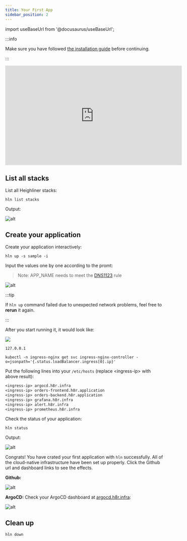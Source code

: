 ```yaml
---
title: Your First App
sidebar_position: 2
---
```


import useBaseUrl from '@docusaurus/useBaseUrl';

:::info

Make sure you have followed [the installation guide](/docs/getting_started/installation) before continuing.

:::

<iframe width="560" height="315" src="https://www.youtube.com/embed/eHcGZYJEqfk" title="YouTube video player" frameBorder="0" allow="accelerometer; autoplay; clipboard-write; encrypted-media; gyroscope; picture-in-picture" allowFullScreen></iframe>

## List all stacks

List all Heighliner stacks:

```shell
hln list stacks
```

Output:

![alt](/img/docs/getting-started/stacks-list.png)

## Create your application

Create your application interactively:

```shell
hln up -s sample -i
```

Input the values one by one according to the promt:

> Note: APP_NAME needs to meet the [DNS1123](https://datatracker.ietf.org/doc/html/rfc1123) rule

![alt](/img/docs/interactive-prompt.png)

:::tip

If `hln up` command failed due to unexpected network problems, feel free to **rerun** it again.

:::

After you start running it, it would look like:

<div
  style={{
    maxWidth: 1000,
    height: 'auto',
    marginBottom: 30,
    marginTop: 30,
  }}
>
<img src={useBaseUrl('/img/docs/dagger_output.png')} />
</div>

<TabItem value="local">

```shell
127.0.0.1
```

</TabItem>

<TabItem value="cloud">

```shell
kubectl -n ingress-nginx get svc ingress-nginx-controller -o=jsonpath='{.status.loadBalancer.ingress[0].ip}'
```

</TabItem>

</Tabs>



Put the following lines into your `/etc/hosts` (replace <ingress-ip\> with above result):

```txt
<ingress-ip> argocd.h8r.infra
<ingress-ip> orders-frontend.h8r.application
<ingress-ip> orders-backend.h8r.application
<ingress-ip> grafana.h8r.infra
<ingress-ip> alert.h8r.infra
<ingress-ip> prometheus.h8r.infra
```

Check the status of your application:

```shell
hln status
```

Output:

![alt](/img/docs/todo.jpg)

Congrats! You have crated your first application with `hln` successfully. All of the cloud-native infrastructure have been set up properly. Click the Github url and dashboard links to see the effects.

**Github:**

![alt](/img/docs/github-repos.png)

**ArgoCD:**
Check your ArgoCD dashboard at [argocd.h8r.infra](http://argocd.h8r.infra):

![alt](/img/docs/getting-started/argocd.png)

## Clean up

```shell
hln down
```
